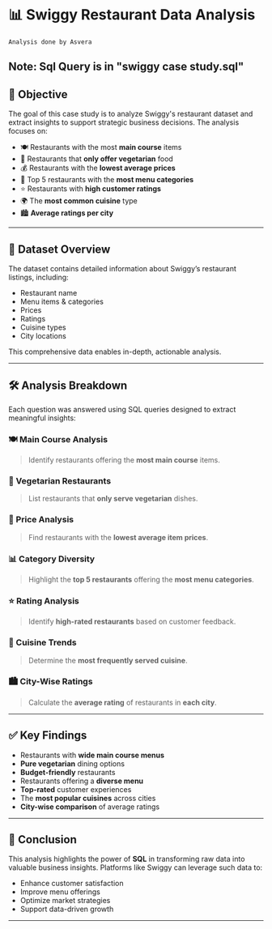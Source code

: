 # 📊 Swiggy Restaurant Data Analysis
    Analysis done by Asvera

## Note: Sql Query is in "swiggy case study.sql"

## 🎯 Objective

The goal of this case study is to analyze Swiggy's restaurant dataset and extract insights to support strategic business decisions. The analysis focuses on:

- 🍽️ Restaurants with the most **main course** items
- 🥦 Restaurants that **only offer vegetarian** food
- 💰 Restaurants with the **lowest average prices**
- 📂 Top 5 restaurants with the **most menu categories**
- ⭐ Restaurants with **high customer ratings**
- 🌍 The **most common cuisine** type
- 🏙️ **Average ratings per city**

---

## 📁 Dataset Overview

The dataset contains detailed information about Swiggy’s restaurant listings, including:

- Restaurant name
- Menu items & categories
- Prices
- Ratings
- Cuisine types
- City locations

This comprehensive data enables in-depth, actionable analysis.

---

## 🛠️ Analysis Breakdown

Each question was answered using SQL queries designed to extract meaningful insights:

### 🍽️ Main Course Analysis
> Identify restaurants offering the **most main course** items.

### 🥗 Vegetarian Restaurants
> List restaurants that **only serve vegetarian** dishes.

### 💸 Price Analysis
> Find restaurants with the **lowest average item prices**.

### 📊 Category Diversity
> Highlight the **top 5 restaurants** offering the **most menu categories**.

### ⭐ Rating Analysis
> Identify **high-rated restaurants** based on customer feedback.

### 🍜 Cuisine Trends
> Determine the **most frequently served cuisine**.

### 🏙️ City-Wise Ratings
> Calculate the **average rating** of restaurants in **each city**.

---

## ✅ Key Findings

- Restaurants with **wide main course menus**
- **Pure vegetarian** dining options
- **Budget-friendly** restaurants
- Restaurants offering a **diverse menu**
- **Top-rated** customer experiences
- The **most popular cuisines** across cities
- **City-wise comparison** of average ratings

---

## 📌 Conclusion

This analysis highlights the power of **SQL** in transforming raw data into valuable business insights. Platforms like Swiggy can leverage such data to:

- Enhance customer satisfaction
- Improve menu offerings
- Optimize market strategies
- Support data-driven growth

---
